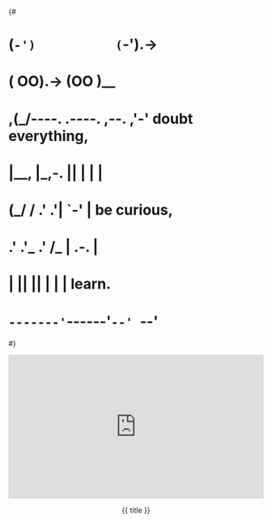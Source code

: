 {#
#   (`-')           (`-').->
#   ( OO).->        (OO )__
# ,(_/----. .----. ,--. ,'-' doubt everything,
# |__,    |\_,-.  ||  | |  |
#  (_/   /    .' .'|  `-'  | be curious,
#  .'  .'_  .'  /_ |  .-.  |
# |       ||      ||  | |  | learn.
# `-------'`------'`--' `--'
#}
<div style="padding:56.25% 0 0 0;position:relative;">
  <iframe src="https://player.vimeo.com/video/{{id}}?badge=0&amp;autopause=0&amp;player_id=0&amp;app_id=58479" 
    frameborder="0" allow="autoplay; fullscreen; picture-in-picture; clipboard-write" 
    style="position:absolute;top:0;left:0;width:100%;height:100%;" 
    title="{{ title }}"></iframe>
</div>
<p style="text-align: center;">{{ title }}</p>
